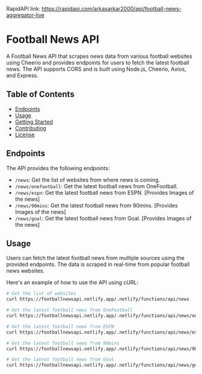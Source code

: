 RapidAPI link: https://rapidapi.com/arkasarkar2000/api/football-news-aggregator-live
# Football News API

A Football News API that scrapes news data from various football websites using Cheerio and provides endpoints for users to fetch the latest football news. The API supports CORS and is built using Node.js, Cheerio, Axios, and Express.

## Table of Contents

- [Endpoints](#endpoints)
- [Usage](#usage)
- [Getting Started](#getting-started)
- [Contributing](#contributing)
- [License](#license)

## Endpoints

The API provides the following endpoints:

- `/news`: Get the list of websites from where news is coming.
- `/news/onefootball`: Get the latest football news from OneFootball.
- `/news/espn`: Get the latest football news from ESPN. [Provides Images of the news]
- `/news/90mins`: Get the latest football news from 90mins. [Provides Images of the news]
- `/news/goal`: Get the latest football news from Goal. [Provides Images of the news]

## Usage

Users can fetch the latest football news from multiple sources using the provided endpoints. The data is scraped in real-time from popular football news websites.

Here's an example of how to use the API using cURL:

```bash
# Get the list of websites
curl https://footballnewsapi.netlify.app/.netlify/functions/api/news

# Get the latest football news from OneFootball
curl https://footballnewsapi.netlify.app/.netlify/functions/api/news/onefootball

# Get the latest football news from ESPN
curl https://footballnewsapi.netlify.app/.netlify/functions/api/news/espn

# Get the latest football news from 90mins
curl https://footballnewsapi.netlify.app/.netlify/functions/api/news/90mins

# Get the latest football news from Goal
curl https://footballnewsapi.netlify.app/.netlify/functions/api/news/goal

